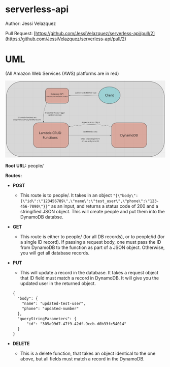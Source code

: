 # serverless-api

Author: Jessi Velazquez

Pull Request: [https://github.com/JessiVelazquez/serverless-api/pull/2](https://github.com/JessiVelazquez/serverless-api/pull/2)

# UML

(All Amazon Web Services (AWS) platforms are in red)

![UML](./UML.png)

**Root URL:** people/

**Routes:**
  
  - **POST**

    - This route is to people/. It takes in an object ```"{\"body\":{\"id\":\"123456789\",\"name\":\"test_user\",\"phone\":\"123-456-7890\"}}"``` as an input, and returns a status code of 200 and a stringified JSON object. This will create people and put them into the DynamoDB databse.

  - **GET**

    - This route is either to people/ (for all DB records), or to people/id (for a single ID record). If passing a request body, one must pass the ID from DynamoDB to the function as part of a JSON object. Otherwise, you will get all database records. 

  - **PUT**

    - This will update a record in the database. It takes a request object that ID field must match a record in DynamoDB. It will give you the updated user in the returned object.

    ```
    {   
      "body": {
        "name": "updated-test-user",
        "phone": "updated-number"
      },
      "queryStringParameters": {
          "id": "305a99d7-47f9-42df-9ccb-d0b33fc54014"
      }
    }
    ```

  - **DELETE**

    - This is a delete function, that takes an object identical to the one above, but all fields must match a record in the DynamoDB.
